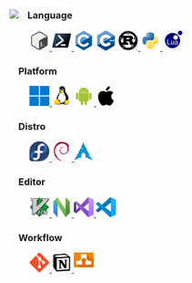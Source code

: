 <h2></h2>
<div>
  <img align="left" src="asset/dante.gif">
  <div>
    <h3>&nbsp;&nbsp;&nbsp;&nbsp;Language</h3>
	&nbsp;&nbsp;&nbsp;&nbsp;&nbsp;&nbsp;&nbsp;&nbsp;
    <a href="https://www.gnu.org/software/bash/manual/html_node/index.html">
      <img src="asset/language/icons8-bash.svg" width="35" height="35">
    </a>
    <a href="https://learn.microsoft.com/en-us/powershell/">
      <img src="asset/language/powershell-original.svg" width="35" height="35">
    </a>
    <img src="asset/language/c-original.svg" width="35" height="35">
    <img src="asset/language/cplusplus-original.svg" width="35" height="35">
    <a href="https://www.rust-lang.org/">
      <img src="asset/language/rust-original.svg" width="35" height="35">
    </a>
    <a href="https://www.python.org/">
      <img src="asset/language/python-original.svg" width="35" height="35">
    </a>
    <a href="https://www.lua.org/">
      <img src="asset/language/lua-original.svg" width="35" height="35">
    </a>
  </div>
  <div>
    <h3>&nbsp;&nbsp;&nbsp;&nbsp;Platform</h3>
    &nbsp;&nbsp;&nbsp;&nbsp;&nbsp;&nbsp;&nbsp;&nbsp;
    <a href="https://learn.microsoft.com/en-us/windows/">
      <img src="asset/platform/windows11-original.svg" width="35" height="35">
    </a>
      <img src="asset/platform/linux-original.svg" width="35" height="35">
    <a href="https://developer.android.com/">
      <img src="asset/platform/android-original.svg" width="35" height="35">
    </a>
      <img src="asset/platform/apple-original.svg" width="35" height="35">
  </div>
  <div>
    <h3>&nbsp;&nbsp;&nbsp;&nbsp;Distro</h3>
    &nbsp;&nbsp;&nbsp;&nbsp;&nbsp;&nbsp;&nbsp;&nbsp;
    <a href="https://fedoraproject.org/">
      <img src="asset/platform/fedora-original.svg" width="35" height="35">
    </a>
    <a href="https://www.debian.org/">
      <img src="asset/platform/debian-original.svg" width="35" height="35">
    </a>
    <a href="https://archlinux.org/">
      <img src="asset/platform/archlinux-original.svg" width="35" height="35">
    </a>
  </div>
  <div>
    <h3>&nbsp;&nbsp;&nbsp;&nbsp;Editor</h3>
    &nbsp;&nbsp;&nbsp;&nbsp;&nbsp;&nbsp;&nbsp;&nbsp;
    <a href="https://www.vim.org/">
      <img src="asset/editor/vim-original.svg" width="35" height="35">
    </a>
    <a href="https://neovim.io/">
      <img src="asset/editor/neovim-original.svg" width="35" height="35">
    </a>
    <a href="https://visualstudio.microsoft.com/">
      <img src="asset/editor/visualstudio-original.svg" width="35" height="35">
    </a>
    <a href="https://code.visualstudio.com/">
      <img src="asset/editor/vscode-original.svg" width="35" height="35">
    </a>
  </div>
  <div>
    <h3>&nbsp;&nbsp;&nbsp;&nbsp;Workflow</h3>
    &nbsp;&nbsp;&nbsp;&nbsp;&nbsp;&nbsp;&nbsp;&nbsp;
    <a href="https://git-scm.com/">
      <img src="asset/workflow/git-original.svg" width="35" height="35">
    </a>
    <a href="https://www.notion.com/">
      <img src="asset/workflow/notion-original.svg" width="35" height="35">
    </a>
    <a href="https://www.drawio.com/">
      <img src="asset/workflow/drawlogo-color.svg" width="35" height="35">
    </a>
  </div>
</div>
<h2></h2>
